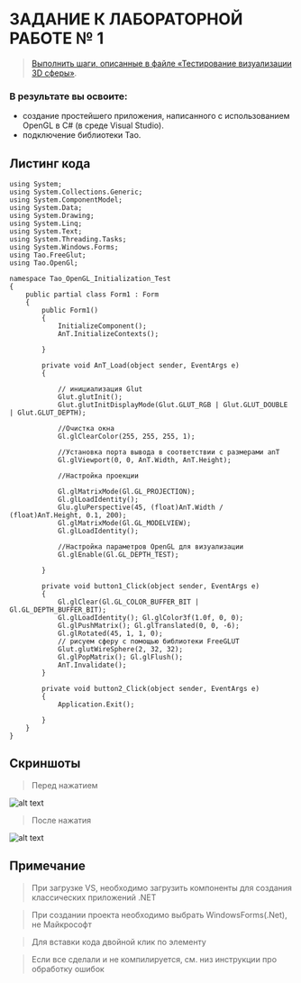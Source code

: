 # ЗАДАНИЕ К ЛАБОРАТОРНОЙ РАБОТЕ № 1

> [Выполнить шаги, описанные в файле «Тестирование визуализации 3D
сферы»](https://disk.yandex.ru/i/qwnAHflv8tCk_A).

### В результате вы освоите:
- создание простейшего приложения, написанного с использованием
OpenGL в C# (в среде Visual Studio).
- подключение библиотеки Tao.

## Листинг кода
```
using System;
using System.Collections.Generic;
using System.ComponentModel;
using System.Data;
using System.Drawing;
using System.Linq;
using System.Text;
using System.Threading.Tasks;
using System.Windows.Forms;
using Tao.FreeGlut;
using Tao.OpenGl;

namespace Tao_OpenGL_Initialization_Test
{
    public partial class Form1 : Form
    {
        public Form1()
        {
            InitializeComponent();
            AnT.InitializeContexts();
          
        }

        private void AnT_Load(object sender, EventArgs e)
        {

            // инициализация Glut
            Glut.glutInit(); 
            Glut.glutInitDisplayMode(Glut.GLUT_RGB | Glut.GLUT_DOUBLE | Glut.GLUT_DEPTH);

            //Очистка окна
            Gl.glClearColor(255, 255, 255, 1);

            //Установка порта вывода в соответствии с размерами anT
            Gl.glViewport(0, 0, AnT.Width, AnT.Height);

            //Настройка проекции

            Gl.glMatrixMode(Gl.GL_PROJECTION);
            Gl.glLoadIdentity();
            Glu.gluPerspective(45, (float)AnT.Width / (float)AnT.Height, 0.1, 200);
            Gl.glMatrixMode(Gl.GL_MODELVIEW); 
            Gl.glLoadIdentity();

            //Настройка параметров OpenGL для визуализации
            Gl.glEnable(Gl.GL_DEPTH_TEST);

        }

        private void button1_Click(object sender, EventArgs e)
        {
            Gl.glClear(Gl.GL_COLOR_BUFFER_BIT | Gl.GL_DEPTH_BUFFER_BIT); 
            Gl.glLoadIdentity(); Gl.glColor3f(1.0f, 0, 0); 
            Gl.glPushMatrix(); Gl.glTranslated(0, 0, -6); 
            Gl.glRotated(45, 1, 1, 0);
            // рисуем сферу с помощью библиотеки FreeGLUT
            Glut.glutWireSphere(2, 32, 32); 
            Gl.glPopMatrix(); Gl.glFlush(); 
            AnT.Invalidate();
        }

        private void button2_Click(object sender, EventArgs e)
        {
            Application.Exit();
            
        }
    }
}

```

## Скриншоты
> Перед нажатием

![alt text](https://github.com/mafin1799/BMSTU/blob/main/4term/Computer%20graphics%20algorithms/ЛР_1/1.png?raw=true)
> После нажатия

![alt text](https://github.com/mafin1799/BMSTU/blob/main/4term/Computer%20graphics%20algorithms/ЛР_1/2.png?raw=true)

## Примечание

> При загрузке VS, необходимо загрузить компоненты для создания классических приложений .NET

> При создании проекта необходимо выбрать WindowsForms(.Net), не Майкрософт

> Для вставки кода двойной клик по элементу

> Если все сделали и не компилируется, см. низ инструкции про обработку ошибок
